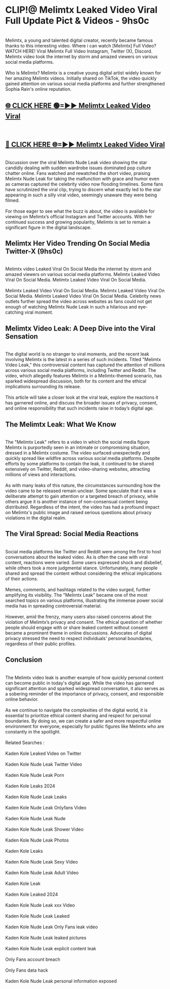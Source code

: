 # CLIP!@ Melimtx Leaked Video Viral Full Update Pict & Videos - 9hs0c
<br>
Melimtx, a young and talented digital creator, recently became famous thanks to this interesting video. Where i can watch [Melimtx] Full Video? WATCH HERE! Viral Melimtx Full Video Instagram, Twitter (X), Discord. Melimtx video took the internet by storm and amazed viewers on various social media platforms.
<br><br>
Who is Melimtx? Melimtx is a creative young digital artist widely known for her amazing Melimtx videos. Initially shared on TikTok, the video quickly gained attention on various social media platforms and further strengthened Sophia Rain's online reputation.
<br>
<h2><a href="https://bestclip.site?title=Melimtx">🌐 CLICK HERE 🟢=►► Melimtx Leaked Video Viral</a></h2>
<br>
<h2><a href="https://bestclip.site?title=Melimtx">🔴 CLICK HERE 🌐=►► Melimtx Leaked Video Viral</a></h2>
<br>
Discussion over the viral Melimtx Nude Leak video showing the star candidly dealing with sudden wardrobe issues dominated pop culture chatter online. Fans watched and rewatched the short video, praising Melimtx Nude Leak for taking the malfunction with grace and humor even as cameras captured the celebrity video now flooding timelines. Some fans have scrutinized the viral clip, trying to discern what exactly led to the star appearing in such a silly viral video, seemingly unaware they were being filmed.
<br><br>
For those eager to see what the buzz is about, the video is available for viewing on Melimtx’s official Instagram and Twitter accounts. With her continued success and growing popularity, Melimtx is set to remain a significant figure in the digital landscape.
<br>
<h2>Melimtx Her Video Trending On Social Media Twitter-X (9hs0c)</h2>
<br>
Melimtx video Leaked Viral On Social Media the internet by storm and amazed viewers on various social media platforms. Melimtx Leaked Video Viral On Social Media. Melimtx Leaked Video Viral On Social Media.
<br><br>
Melimtx Leaked Video Viral On Social Media. Melimtx Leaked Video Viral On Social Media. Melimtx Leaked Video Viral On Social Media. Celebrity news outlets further spread the video across websites as fans could not get enough of watching Melimtx Nude Leak in such a hilarious and eye-catching viral moment.
<br>
<h2>Melimtx Video Leak: A Deep Dive into the Viral Sensation</h2>
<br>
The digital world is no stranger to viral moments, and the recent leak involving Melimtx is the latest in a series of such incidents. Titled "Melimtx Video Leak," this controversial content has captured the attention of millions across various social media platforms, including Twitter and Reddit. The video, which allegedly features Melimtx in a Melimtx-themed scenario, has sparked widespread discussion, both for its content and the ethical implications surrounding its release.
<br><br>
This article will take a closer look at the viral leak, explore the reactions it has garnered online, and discuss the broader issues of privacy, consent, and online responsibility that such incidents raise in today’s digital age.
<br>
<h2>The Melimtx Leak: What We Know</h2>
<br>
The "Melimtx Leak" refers to a video in which the social media figure Melimtx is purportedly seen in an intimate or compromising situation, dressed in a Melimtx costume. The video surfaced unexpectedly and quickly spread like wildfire across various social media platforms. Despite efforts by some platforms to contain the leak, it continued to be shared extensively on Twitter, Reddit, and video-sharing websites, attracting millions of views and interactions.
<br><br>
As with many leaks of this nature, the circumstances surrounding how the video came to be released remain unclear. Some speculate that it was a deliberate attempt to gain attention or a targeted breach of privacy, while others argue it is another instance of non-consensual content being distributed. Regardless of the intent, the video has had a profound impact on Melimtx's public image and raised serious questions about privacy violations in the digital realm.
<br>
<h2>The Viral Spread: Social Media Reactions</h2>
<br>
Social media platforms like Twitter and Reddit were among the first to host conversations about the leaked video. As is often the case with viral content, reactions were varied. Some users expressed shock and disbelief, while others took a more judgmental stance. Unfortunately, many people shared and spread the content without considering the ethical implications of their actions.
<br><br>
Memes, comments, and hashtags related to the video surged, further amplifying its visibility. The "Melimtx Leak" became one of the most searched topics on various platforms, illustrating the immense power social media has in spreading controversial material.
<br><br>
However, amid the frenzy, many users also raised concerns about the violation of Melimtx’s privacy and consent. The ethical question of whether people should engage with or share leaked content without consent became a prominent theme in online discussions. Advocates of digital privacy stressed the need to respect individuals' personal boundaries, regardless of their public profiles.
<br>
<h2>Conclusion</h2>
<br>
The Melimtx video leak is another example of how quickly personal content can become public in today's digital age. While the video has garnered significant attention and sparked widespread conversation, it also serves as a sobering reminder of the importance of privacy, consent, and responsible online behavior.
<br><br>
As we continue to navigate the complexities of the digital world, it is essential to prioritize ethical content sharing and respect for personal boundaries. By doing so, we can create a safer and more respectful online environment for everyone, especially for public figures like Melimtx who are constantly in the spotlight.
<br><br>
Related Searches :
<br><br>
Kaden Kole Leaked Video on Twitter
<br><br>
Kaden Kole Nude Leak Twitter Video
<br><br>
Kaden Kole Nude Leak Porn
<br><br>
Kaden Kole Leaks 2024
<br><br>
Kaden Kole Nude Leak Leaks
<br><br>
Kaden Kole Nude Leak Onlyfans Video
<br><br>
Kaden Kole Nude Leak Nude
<br><br>
Kaden Kole Nude Leak Shower Video
<br><br>
Kaden Kole Nude Leak Photos
<br><br>
Kaden Kole Leaks
<br><br>
Kaden Kole Nude Leak Sexy Video
<br><br>
Kaden Kole Nude Leak Adult Video
<br><br>
Kaden Kole Leak
<br><br>
Kaden Kole Leaked 2024
<br><br>
Kaden Kole Nude Leak xxx Video
<br><br>
Kaden Kole Nude Leak Leaked
<br><br>
Kaden Kole Nude Leak Only Fans leak video
<br><br>
Kaden Kole Nude Leak leaked pictures
<br><br>
Kaden Kole Nude Leak explicit content leak
<br><br>
Only Fans account breach
<br><br>
Only Fans data hack
<br><br>
Kaden Kole Nude Leak personal information exposed